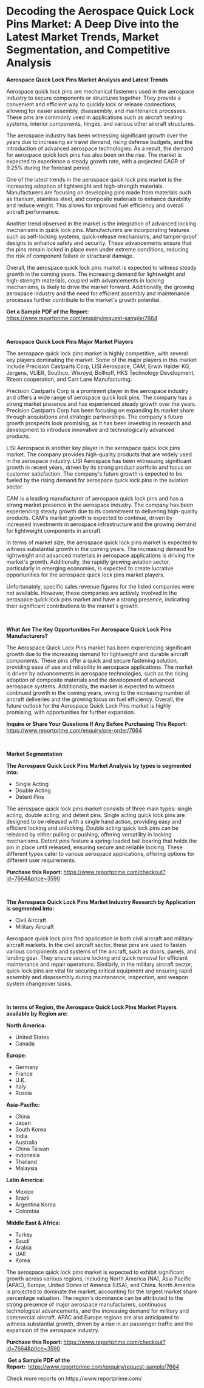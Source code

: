 <p><h1>Decoding the Aerospace Quick Lock Pins Market: A Deep Dive into the Latest Market Trends, Market Segmentation, and Competitive Analysis</h1></p><p><strong>Aerospace Quick Lock Pins Market Analysis and Latest Trends</strong></p>
<p><p>Aerospace quick lock pins are mechanical fasteners used in the aerospace industry to secure components or structures together. They provide a convenient and efficient way to quickly lock or release connections, allowing for easier assembly, disassembly, and maintenance processes. These pins are commonly used in applications such as aircraft seating systems, interior components, hinges, and various other aircraft structures.</p><p>The aerospace industry has been witnessing significant growth over the years due to increasing air travel demand, rising defense budgets, and the introduction of advanced aerospace technologies. As a result, the demand for aerospace quick lock pins has also been on the rise. The market is expected to experience a steady growth rate, with a projected CAGR of 9.25% during the forecast period.</p><p>One of the latest trends in the aerospace quick lock pins market is the increasing adoption of lightweight and high-strength materials. Manufacturers are focusing on developing pins made from materials such as titanium, stainless steel, and composite materials to enhance durability and reduce weight. This allows for improved fuel efficiency and overall aircraft performance.</p><p>Another trend observed in the market is the integration of advanced locking mechanisms in quick lock pins. Manufacturers are incorporating features such as self-locking systems, quick-release mechanisms, and tamper-proof designs to enhance safety and security. These advancements ensure that the pins remain locked in place even under extreme conditions, reducing the risk of component failure or structural damage.</p><p>Overall, the aerospace quick lock pins market is expected to witness steady growth in the coming years. The increasing demand for lightweight and high-strength materials, coupled with advancements in locking mechanisms, is likely to drive the market forward. Additionally, the growing aerospace industry and the need for efficient assembly and maintenance processes further contribute to the market's growth potential.</p></p>
<p><strong>Get a Sample PDF of the Report:&nbsp;</strong> <a href="https://www.reportprime.com/enquiry/request-sample/7664">https://www.reportprime.com/enquiry/request-sample/7664</a></p>
<p>&nbsp;</p>
<p><strong>Aerospace Quick Lock Pins Major Market Players</strong></p>
<p><p>The aerospace quick lock pins market is highly competitive, with several key players dominating the market. Some of the major players in this market include Precision Castparts Corp, LISI Aerospace, CAM, Erwin Halder KG, Jergens, VLIER, Southco, Wixroyd, Bollhoff, HKS Technology Development, Riteon cooperation, and Carr Lane Manufacturing.</p><p>Precision Castparts Corp is a prominent player in the aerospace industry and offers a wide range of aerospace quick lock pins. The company has a strong market presence and has experienced steady growth over the years. Precision Castparts Corp has been focusing on expanding its market share through acquisitions and strategic partnerships. The company's future growth prospects look promising, as it has been investing in research and development to introduce innovative and technologically advanced products.</p><p>LISI Aerospace is another key player in the aerospace quick lock pins market. The company provides high-quality products that are widely used in the aerospace industry. LISI Aerospace has been witnessing significant growth in recent years, driven by its strong product portfolio and focus on customer satisfaction. The company's future growth is expected to be fueled by the rising demand for aerospace quick lock pins in the aviation sector.</p><p>CAM is a leading manufacturer of aerospace quick lock pins and has a strong market presence in the aerospace industry. The company has been experiencing steady growth due to its commitment to delivering high-quality products. CAM's market growth is expected to continue, driven by increased investments in aerospace infrastructure and the growing demand for lightweight components in aircraft.</p><p>In terms of market size, the aerospace quick lock pins market is expected to witness substantial growth in the coming years. The increasing demand for lightweight and advanced materials in aerospace applications is driving the market's growth. Additionally, the rapidly growing aviation sector, particularly in emerging economies, is expected to create lucrative opportunities for the aerospace quick lock pins market players.</p><p>Unfortunately, specific sales revenue figures for the listed companies were not available. However, these companies are actively involved in the aerospace quick lock pins market and have a strong presence, indicating their significant contributions to the market's growth.</p></p>
<p>&nbsp;</p>
<p><strong>What Are The Key Opportunities For Aerospace Quick Lock Pins Manufacturers?</strong></p>
<p><p>The Aerospace Quick Lock Pins market has been experiencing significant growth due to the increasing demand for lightweight and durable aircraft components. These pins offer a quick and secure fastening solution, providing ease of use and reliability in aerospace applications. The market is driven by advancements in aerospace technologies, such as the rising adoption of composite materials and the development of advanced aerospace systems. Additionally, the market is expected to witness continued growth in the coming years, owing to the increasing number of aircraft deliveries and the growing focus on fuel efficiency. Overall, the future outlook for the Aerospace Quick Lock Pins market is highly promising, with opportunities for further expansion.</p></p>
<p><strong>Inquire or Share Your Questions If Any Before Purchasing This Report:</strong> <a href="https://www.reportprime.com/enquiry/pre-order/7664">https://www.reportprime.com/enquiry/pre-order/7664</a></p>
<p>&nbsp;</p>
<p><strong>Market Segmentation</strong></p>
<p><strong>The Aerospace Quick Lock Pins Market Analysis by types is segmented into:</strong></p>
<p><ul><li>Single Acting</li><li>Double Acting</li><li>Detent Pins</li></ul></p>
<p><p>The aerospace quick lock pins market consists of three main types: single acting, double acting, and detent pins. Single acting quick lock pins are designed to be released with a single hand action, providing easy and efficient locking and unlocking. Double acting quick lock pins can be released by either pulling or pushing, offering versatility in locking mechanisms. Detent pins feature a spring-loaded ball bearing that holds the pin in place until released, ensuring secure and reliable locking. These different types cater to various aerospace applications, offering options for different user requirements.</p></p>
<p><strong>Purchase this Report:&nbsp;</strong><a href="https://www.reportprime.com/checkout?id=7664&price=3590">https://www.reportprime.com/checkout?id=7664&price=3590</a></p>
<p>&nbsp;</p>
<p><strong>The Aerospace Quick Lock Pins Market Industry Research by Application is segmented into:</strong></p>
<p><ul><li>Civil Aircraft</li><li>Military Aircraft</li></ul></p>
<p><p>Aerospace quick lock pins find application in both civil aircraft and military aircraft markets. In the civil aircraft sector, these pins are used to fasten various components and systems of the aircraft, such as doors, panels, and landing gear. They ensure secure locking and quick removal for efficient maintenance and repair operations. Similarly, in the military aircraft sector, quick lock pins are vital for securing critical equipment and ensuring rapid assembly and disassembly during maintenance, inspection, and weapon system changeover tasks.</p></p>
<p>&nbsp;</p>
<p><strong>In terms of Region, the Aerospace Quick Lock Pins Market Players available by Region are:</strong></p>
<p>
    <p> <strong> North America: </strong>
        <ul>
            <li>United States</li>
            <li>Canada</li>
        </ul>
        </p> 
    <p> <strong> Europe: </strong>
        <ul>
            <li>Germany</li>
            <li>France</li>
            <li>U.K.</li>
            <li>Italy</li>
            <li>Russia</li>
        </ul>
        </p> 
    <p> <strong> Asia-Pacific: </strong>
        <ul>
            <li>China</li>
            <li>Japan</li>
            <li>South Korea</li>
            <li>India</li>
            <li>Australia</li>
            <li>China Taiwan</li>
            <li>Indonesia</li>
            <li>Thailand</li>
            <li>Malaysia</li>
        </ul>
        </p> 
    <p> <strong> Latin America: </strong>
        <ul>
            <li>Mexico</li>
            <li>Brazil</li>
            <li>Argentina Korea</li>
            <li>Colombia</li>
        </ul>
        </p> 
    <p> <strong> Middle East & Africa: </strong>
        <ul>
            <li>Turkey</li>
            <li>Saudi</li>
            <li>Arabia</li>
            <li>UAE</li>
            <li>Korea</li>
        </ul>
    </p>
    </p>
<p><p>The aerospace quick lock pins market is expected to exhibit significant growth across various regions, including North America (NA), Asia Pacific (APAC), Europe, United States of America (USA), and China. North America is projected to dominate the market, accounting for the largest market share percentage valuation. The region's dominance can be attributed to the strong presence of major aerospace manufacturers, continuous technological advancements, and the increasing demand for military and commercial aircraft. APAC and Europe regions are also anticipated to witness substantial growth, driven by a rise in air passenger traffic and the expansion of the aerospace industry.</p></p>
<p><strong>Purchase this Report: </strong><a href="https://www.reportprime.com/checkout?id=7664&price=3590">https://www.reportprime.com/checkout?id=7664&price=3590</a></p>
<p>&nbsp;<strong>Get a Sample PDF of the Report:&nbsp;&nbsp;</strong><a href="https://www.reportprime.com/enquiry/request-sample/7664">https://www.reportprime.com/enquiry/request-sample/7664</a></p>
<p><strong></strong></p>
<p>Check more reports on https://www.reportprime.com/</p>